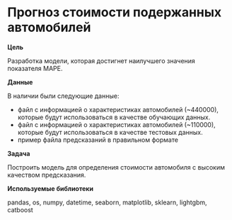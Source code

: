 # Прогноз стоимости подержанных автомобилей

**Цель**

Разработка модели, которая достигнет наилучшего значения показателя MAPE.

**Данные**

В наличии были следующие данные:
- файл с информацией о характеристиках автомобилей (~440000), которые будут использоваться в качестве обучающих данных.
- файл с информацией о характеристиках автомобилей (~110000), которые будут использоваться в качестве тестовых данных.
- пример файла предсказаний в правильном формате

**Задача**

Построить модель для определения стоимости автомобиля с высоким качеством предсказания.

**Используемые библиотеки**

pandas, os, numpy, datetime, seaborn, matplotlib, sklearn, lightgbm, catboost
